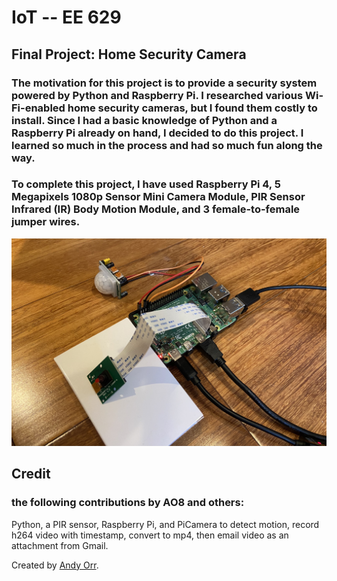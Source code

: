 # IoT -- EE 629

## Final Project: Home Security Camera

###  The motivation for this project is to provide a security system powered by Python and Raspberry Pi. I researched various Wi-Fi-enabled home security cameras, but I found them costly to install. Since I had a basic knowledge of Python and a Raspberry Pi already on hand, I decided to do this project. I learned so much in the process and had so much fun along the way.

### To complete this project, I have used Raspberry Pi 4, 5 Megapixels 1080p Sensor Mini Camera Module, PIR Sensor Infrared (IR) Body Motion Module, and 3 female-to-female jumper wires.

![](images/Project_equipments.jpg)

## Credit

### the following contributions by AO8 and others:
Python, a PIR sensor, Raspberry Pi, and PiCamera to detect motion, record h264 video with timestamp, convert to mp4, then email video as an attachment from Gmail. 

Created by [Andy Orr](https://gist.github.com/AO8/29e04da9a0410fd672d1e29b65908808#file-motion_video_alert-py). 
